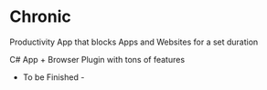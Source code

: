 # Chronic
Productivity App that blocks Apps and Websites for a set duration <br>

C# App + Browser Plugin with tons of features
- To be Finished -
